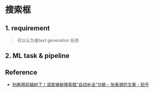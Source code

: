 # 搜索框

## 1. requirement
> 可以认为是text generation 任务


## 2. ML task & pipeline


## Reference

- [别再用前缀树了！深度揭秘搜索框“自动补全”功能 - 张泰源的文章 - 知乎](https://zhuanlan.zhihu.com/p/646509421)
